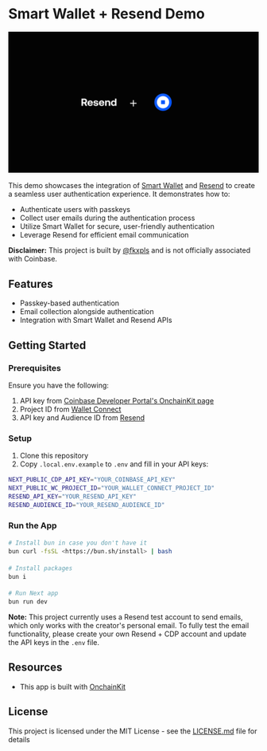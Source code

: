 # Smart Wallet + Resend Demo

![Smart Wallet + Resend Demo](./public/resend-cbw.png)

This demo showcases the integration of [Smart Wallet](https://smartwallet.dev) and [Resend](https://resend.com) to create a seamless user authentication experience. It demonstrates how to:

- Authenticate users with passkeys
- Collect user emails during the authentication process
- Utilize Smart Wallet for secure, user-friendly authentication
- Leverage Resend for efficient email communication

**Disclaimer:** This project is built by [@fkxpls](https://x.com/fkpxls) and is not officially associated with Coinbase.

## Features

- Passkey-based authentication
- Email collection alongside authentication
- Integration with Smart Wallet and Resend APIs

## Getting Started

### Prerequisites

Ensure you have the following:

1. API key from [Coinbase Developer Portal's OnchainKit page](https://portal.cdp.coinbase.com/products/onchainkit)
2. Project ID from [Wallet Connect](https://cloud.walletconnect.com)
3. API key and Audience ID from [Resend](https://resend.com/docs/api-reference/introduction)

### Setup

1. Clone this repository
2. Copy `.local.env.example` to `.env` and fill in your API keys:

```sh
NEXT_PUBLIC_CDP_API_KEY="YOUR_COINBASE_API_KEY"
NEXT_PUBLIC_WC_PROJECT_ID="YOUR_WALLET_CONNECT_PROJECT_ID"
RESEND_API_KEY="YOUR_RESEND_API_KEY"
RESEND_AUDIENCE_ID="YOUR_RESEND_AUDIENCE_ID"
```

### Run the App

```sh
# Install bun in case you don't have it
bun curl -fsSL <https://bun.sh/install> | bash

# Install packages
bun i

# Run Next app
bun run dev
```

**Note:** This project currently uses a Resend test account to send emails, which only works with the creator's personal email. To fully test the email functionality, please create your own Resend + CDP account and update the API keys in the `.env` file.

## Resources

- This app is built with [OnchainKit](https://onchainkit.xyz)

## License

This project is licensed under the MIT License - see the [LICENSE.md](LICENSE.md) file for details